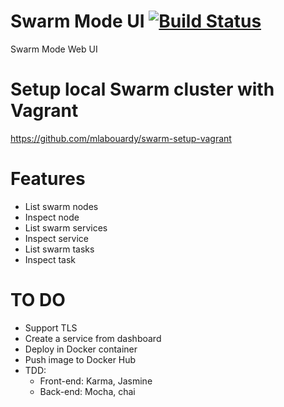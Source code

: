 # Swarm Mode UI [![Build Status](https://travis-ci.org/mlabouardy/swarm-mode-ui.svg?branch=master)](https://travis-ci.org/mlabouardy/swarm-mode-ui)
Swarm Mode Web UI


# Setup local Swarm cluster with Vagrant

https://github.com/mlabouardy/swarm-setup-vagrant

# Features

- List swarm nodes
- Inspect node
- List swarm services
- Inspect service
- List swarm tasks
- Inspect task

# TO DO

- Support TLS
- Create a service from dashboard
- Deploy in Docker container
- Push image to Docker Hub
- TDD: 
  - Front-end: Karma, Jasmine
  - Back-end: Mocha, chai
